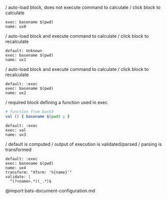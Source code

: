 / auto-load block, does not execute command to calculate
/ click block to calculate
```ux :[document_ux0]
exec: basename $(pwd)
name: ux0
```
/ auto-load block and execute command to calculate
/ click block to recalculate
```ux :[document_ux1]
default: Unknown
exec: basename $(pwd)
name: ux1
```
/ auto-load block and execute command to calculate
/ click block to recalculate
```ux :[document_ux2]
default: :exec
exec: basename $(pwd)
name: ux2
```
/ required block defining a function used in exec
```bash :(bash3)
# function from bash3
val () { basename $(pwd) ; }
```
```ux :[document_ux3] +(bash3)
default: :exec
exec: val
name: ux3
```
/ default is computed
/ output of execution is validated/parsed
/ parsing is transformed
```ux :[document_ux4]
default: :exec
exec: basename $(pwd)
name: ux4
transform: "Xform: '%{name}'"
validate: |
  ^(?<name>.*)(_.*)$
```
@import bats-document-configuration.md